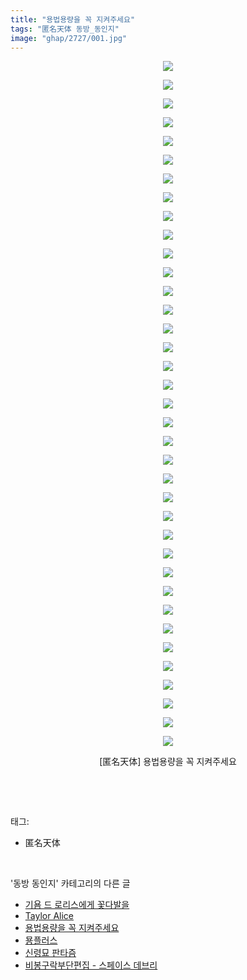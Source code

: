 ```yaml
---
title: "용법용량을 꼭 지켜주세요"
tags: "匿名天体 동방_동인지"
image: "ghap/2727/001.jpg"
---
```

<div class="article">
<p style="text-align: center; clear: none; float: none;"><img src="{{ site.nasurl }}/ghap/2727/001.jpg"/></p>
<p style="text-align: center; clear: none; float: none;"><img src="{{ site.nasurl }}/ghap/2727/002.jpg"/></p>
<p style="text-align: center; clear: none; float: none;"><img src="{{ site.nasurl }}/ghap/2727/003.jpg"/></p>
<p style="text-align: center; clear: none; float: none;"><img src="{{ site.nasurl }}/ghap/2727/004.jpg"/></p>
<p style="text-align: center; clear: none; float: none;"><img src="{{ site.nasurl }}/ghap/2727/005.jpg"/></p>
<p style="text-align: center; clear: none; float: none;"><img src="{{ site.nasurl }}/ghap/2727/006.jpg"/></p>
<p style="text-align: center; clear: none; float: none;"><img src="{{ site.nasurl }}/ghap/2727/007.jpg"/></p>
<p style="text-align: center; clear: none; float: none;"><img src="{{ site.nasurl }}/ghap/2727/008.jpg"/></p>
<p style="text-align: center; clear: none; float: none;"><img src="{{ site.nasurl }}/ghap/2727/009.jpg"/></p>
<p style="text-align: center; clear: none; float: none;"><img src="{{ site.nasurl }}/ghap/2727/010.jpg"/></p>
<p style="text-align: center; clear: none; float: none;"><img src="{{ site.nasurl }}/ghap/2727/011.jpg"/></p>
<p style="text-align: center; clear: none; float: none;"><img src="{{ site.nasurl }}/ghap/2727/012.jpg"/></p>
<p style="text-align: center; clear: none; float: none;"><img src="{{ site.nasurl }}/ghap/2727/013.jpg"/></p>
<p style="text-align: center; clear: none; float: none;"><img src="{{ site.nasurl }}/ghap/2727/014.jpg"/></p>
<p style="text-align: center; clear: none; float: none;"><img src="{{ site.nasurl }}/ghap/2727/015.jpg"/></p>
<p style="text-align: center; clear: none; float: none;"><img src="{{ site.nasurl }}/ghap/2727/016.jpg"/></p>
<p style="text-align: center; clear: none; float: none;"><img src="{{ site.nasurl }}/ghap/2727/017.jpg"/></p>
<p style="text-align: center; clear: none; float: none;"><img src="{{ site.nasurl }}/ghap/2727/018.jpg"/></p>
<p style="text-align: center; clear: none; float: none;"><img src="{{ site.nasurl }}/ghap/2727/019.jpg"/></p>
<p style="text-align: center; clear: none; float: none;"><img src="{{ site.nasurl }}/ghap/2727/020.jpg"/></p>
<p style="text-align: center; clear: none; float: none;"><img src="{{ site.nasurl }}/ghap/2727/021.jpg"/></p>
<p style="text-align: center; clear: none; float: none;"><img src="{{ site.nasurl }}/ghap/2727/022.jpg"/></p>
<p style="text-align: center; clear: none; float: none;"><img src="{{ site.nasurl }}/ghap/2727/023.jpg"/></p>
<p style="text-align: center; clear: none; float: none;"><img src="{{ site.nasurl }}/ghap/2727/024.jpg"/></p>
<p style="text-align: center; clear: none; float: none;"><img src="{{ site.nasurl }}/ghap/2727/025.jpg"/></p>
<p style="text-align: center; clear: none; float: none;"><img src="{{ site.nasurl }}/ghap/2727/026.jpg"/></p>
<p style="text-align: center; clear: none; float: none;"><img src="{{ site.nasurl }}/ghap/2727/027.jpg"/></p>
<p style="text-align: center; clear: none; float: none;"><img src="{{ site.nasurl }}/ghap/2727/028.jpg"/></p>
<p style="text-align: center; clear: none; float: none;"><img src="{{ site.nasurl }}/ghap/2727/029.jpg"/></p>
<p style="text-align: center; clear: none; float: none;"><img src="{{ site.nasurl }}/ghap/2727/030.jpg"/></p>
<p style="text-align: center; clear: none; float: none;"><img src="{{ site.nasurl }}/ghap/2727/031.jpg"/></p>
<p style="text-align: center; clear: none; float: none;"><img src="{{ site.nasurl }}/ghap/2727/032.jpg"/></p>
<p style="text-align: center; clear: none; float: none;"><img src="{{ site.nasurl }}/ghap/2727/033.jpg"/></p>
<p style="text-align: center; clear: none; float: none;"><img src="{{ site.nasurl }}/ghap/2727/034.jpg"/></p>
<p style="text-align: center; clear: none; float: none;"><img src="{{ site.nasurl }}/ghap/2727/035.jpg"/></p>
<p style="text-align: center; clear: none; float: none;"><img src="{{ site.nasurl }}/ghap/2727/036.jpg"/></p>
<p style="text-align: center; clear: none; float: none;"><img src="{{ site.nasurl }}/ghap/2727/037.jpg"/></p>
<p style="text-align: center; clear: none; float: none;">[匿名天体] 용법용량을 꼭 지켜주세요</p>
<p><br/></p>
</div><br/>
<div class="tagTrail">
<p>태그: </p>
<ul>
<li>匿名天体</li>
</ul>
</div><br/>
<div class="another">
<p>'동방 동인지' 카테고리의 다른 글</p>
<ul>
<li><a href="/2016-11-24-ghap_2729">기욤 드 로리스에게 꽃다발을</a></li>
<li><a href="/2016-11-24-ghap_2728">Taylor Alice</a></li>
<li><a href="/2016-11-24-ghap_2727">용법용량을 꼭 지켜주세요</a></li>
<li><a href="/2016-11-24-ghap_2726">묭플러스</a></li>
<li><a href="/2016-11-01-ghap_2720">신령묘 판타즘</a></li>
<li><a href="/2016-11-01-ghap_2719">비봉구락부단편집 - 스페이스 데브리</a></li>
</ul>
</div><br/>
<div class="cb_module cb_fluid">
<div class="cb_wrt cb_profile">
</div><!-- commentList close -->
</div><br/>
